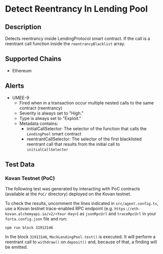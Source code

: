 # Detect Reentrancy In Lending Pool

## Description

Detects reentrancy inside LendingProtocol smart contract. If the call is a reentrant call function inside the `reentrancyBlacklist` array.

## Supported Chains

- Ethereum

## Alerts

- UMEE-9
  - Fired when in a transaction occur multiple nested calls to the same contract (reentrancy)
  - Severity is always set to "High."
  - Type is always set to "Exploit."
  - Metadata contains:
    - initialCallSelector: The selector of the function that calls the `LendingPool` smart contract
    - reentrantCallSelector: The selector of the first blacklisted reentrant call that results from the initial call to `initialCallSelector`

## Test Data

### Kovan Testnet (PoC)

The following test was generated by interacting with PoC contracts (available at the `PoC/` directory) deployed on the Kovan testnet.

To check the results, uncomment the lines indicated in `src/agent.config.ts`, use a Kovan testnet trace-enabled RPC endpoint (e.g. `https://eth-kovan.alchemyapi.io/v2/<Your-Key>`) as `jsonRpcUrl` and `traceRpcUrl` in your `forta.config.json` file and run:

```
npm run block 31913146
```

In the block `31913146`, `MockLendingPool.test()` is executed. It will perform a reentrant call to `withdraw()` on `deposit()` and, because of that, a finding will be emitted.

